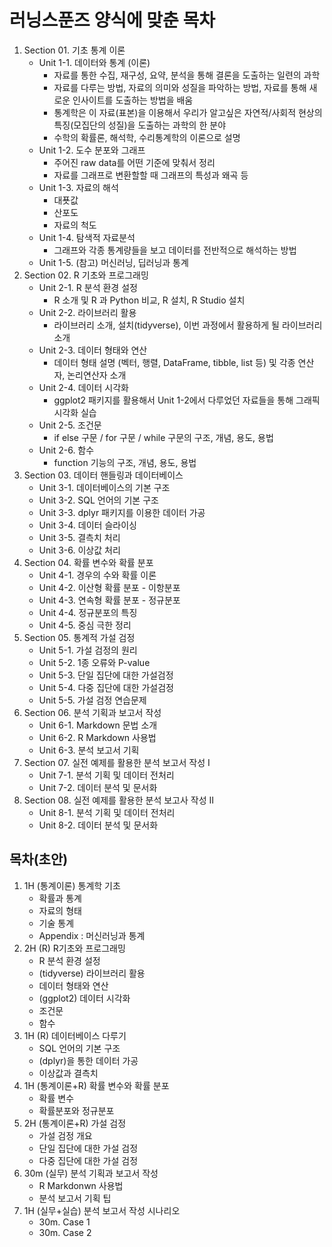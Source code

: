 # 러닝스푼즈 양식에 맞춘 목차

1. Section 01. 기초 통계 이론
    - Unit 1-1. 데이터와 통계 (이론)
        - 자료를 통한 수집, 재구성, 요약, 분석을 통해 결론을 도출하는 일련의 과학
        - 자료를 다루는 방법, 자료의 의미와 성질을 파악하는 방법, 자료를 통해 새로운 인사이트를 도출하는 방법을 배움
        - 통계학은 이 자료(표본)을 이용해서 우리가 알고싶은 자연적/사회적 현상의 특징(모집단의 성질)을 도출하는 과학의 한 분야
        - 수학의 확률론, 해석학, 수리통계학의 이론으로 설명
    - Unit 1-2. 도수 분포와 그래프
        - 주어진 raw data를 어떤 기준에 맞춰서 정리
        - 자료를 그래프로 변환할할 때 그래프의 특성과 왜곡 등
    - Unit 1-3. 자료의 해석
        - 대푯값
        - 산포도
        - 자료의 척도
    - Unit 1-4. 탐색적 자료분석
        - 그래프와 각종 통계량들을 보고 데이터를 전반적으로 해석하는 방법
    - Unit 1-5. (참고) 머신러닝, 딥러닝과 통계
2. Section 02. R 기초와 프로그래밍
   - Unit 2-1. R 분석 환경 설정
     - R 소개 및 R 과 Python 비교, R 설치, R Studio 설치
   - Unit 2-2. 라이브러리 활용
     - 라이브러리 소개, 설치(tidyverse), 이번 과정에서 활용하게 될 라이브러리 소개
   - Unit 2-3. 데이터 형태와 연산
     - 데이터 형태 설명 (벡터, 행렬, DataFrame, tibble, list 등) 및 각종 연산자, 논리연산자 소개
   - Unit 2-4. 데이터 시각화
     - ggplot2 패키지를 활용해서 Unit 1-2에서 다루었던 자료들을 통해 그래픽 시각화 실습
   - Unit 2-5. 조건문
     - if else 구문 / for 구문 / while 구문의 구조, 개념, 용도, 용법
   - Unit 2-6. 함수
     - function 기능의 구조, 개념, 용도, 용법
3. Section 03. 데이터 핸들링과 데이터베이스
   - Unit 3-1. 데이터베이스의 기본 구조
   - Unit 3-2. SQL 언어의 기본 구조
   - Unit 3-3. dplyr 패키지를 이용한 데이터 가공
   - Unit 3-4. 데이터 슬라이싱
   - Unit 3-5. 결측치 처리
   - Unit 3-6. 이상값 처리
4. Section 04. 확률 변수와 확률 분포
   - Unit 4-1. 경우의 수와 확률 이론
   - Unit 4-2. 이산형 확률 분포 - 이항분포
   - Unit 4-3. 연속형 확률 분포 - 정규분포
   - Unit 4-4. 정규분포의 특징
   - Unit 4-5. 중심 극한 정리
5. Section 05. 통계적 가설 검정
   - Unit 5-1. 가설 검정의 원리
   - Unit 5-2. 1종 오류와 P-value
   - Unit 5-3. 단일 집단에 대한 가설검정
   - Unit 5-4. 다중 집단에 대한 가설검정
   - Unit 5-5. 가설 검정 연습문제
6. Section 06. 분석 기획과 보고서 작성
   - Unit 6-1. Markdown 문법 소개
   - Unit 6-2. R Markdown 사용법
   - Unit 6-3. 분석 보고서 기획
7. Section 07. 실전 예제를 활용한 분석 보고서 작성 Ⅰ
   - Unit 7-1. 분석 기획 및 데이터 전처리 
   - Unit 7-2. 데이터 분석 및 문서화
8. Section 08. 실전 예제를 활용한 분석 보고사 작성 Ⅱ
   - Unit 8-1. 분석 기획 및 데이터 전처리
   - Unit 8-2. 데이터 분석 및 문서화





## 목차(초안)
1. 1H (통계이론) 통계학 기초
    - 확률과 통계
    - 자료의 형태
    - 기술 통계
    - Appendix : 머신러닝과 통계
2. 2H (R) R기초와 프로그래밍
    - R 분석 환경 설정
    - (tidyverse) 라이브러리 활용
    - 데이터 형태와 연산
    - (ggplot2) 데이터 시각화
    - 조건문
    - 함수
3. 1H (R) 데이터베이스 다루기
    - SQL 언어의 기본 구조
    - (dplyr)을 통한 데이터 가공
    - 이상값과 결측치
4. 1H (통계이론+R) 확률 변수와 확률 분포 
    - 확률 변수
    - 확률분포와 정규분포
5. 2H (통계이론+R) 가설 검정
    - 가설 검정 개요
    - 단일 집단에 대한 가설 검정
    - 다중 집단에 대한 가설 검정
6. 30m (실무) 분석 기획과 보고서 작성
    - R Markdonwn 사용법
    - 분석 보고서 기획 팁
7. 1H (실무+실습) 분석 보고서 작성 시나리오
    - 30m. Case 1
    - 30m. Case 2
    
    
